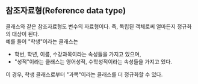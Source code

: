 ## 참조자료형(Reference data type)
클래스와 같은 참조자료형도 변수의 자료형이다. 즉, 독립된 객체로써 얼마든지 정규화의 대상이 된다.  
예를 들어 "학생"이라는 클래스는
- 학번, 학년, 이름, 수강과목이라는 속성들을 가지고 있으며,
- "성적"이라는 클래스는 영어성적, 수학성적이라는 속성들을 가지고 있다.  

이 경우, 학생 클래스로부터 "과목"이라는 클래스를 더 정규화할 수 있다.